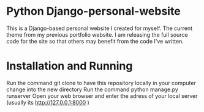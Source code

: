 # Python Django-personal-website

This is a Django-based personal website I created for myself. The current theme from my previous portfolio website. I am releasing the full source code for the site so that others may benefit from the code I've written.

# Installation and Running
Run the command git clone <repository-url> to have this repository locally in your computer
change into the new directory
Run the command python manage.py runserver
Open your web browser and enter the adress of your local server (usually its http://127.0.0.1:8000 )
